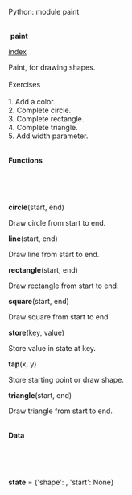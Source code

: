Python: module paint 

   
 **paint**

[index](.)  

Paint, for drawing shapes.  
   
Exercises  
   
1. Add a color.  
2. Complete circle.  
3. Complete rectangle.  
4. Complete triangle.  
5. Add width parameter.

   
**Functions**

      

 

**circle**(start, end)

Draw circle from start to end.

**line**(start, end)

Draw line from start to end.

**rectangle**(start, end)

Draw rectangle from start to end.

**square**(start, end)

Draw square from start to end.

**store**(key, value)

Store value in state at key.

**tap**(x, y)

Store starting point or draw shape.

**triangle**(start, end)

Draw triangle from start to end.

   
**Data**

      

 

**state** = {'shape': <function line>, 'start': None}
